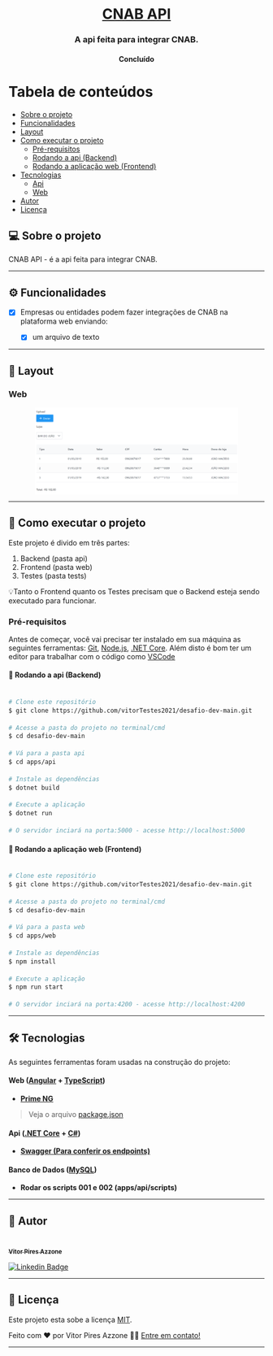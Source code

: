 <h1 align="center">
  <a href="#"> CNAB API </a>
</h1>

<h3 align="center">
    A api feita para integrar CNAB.
</h3>

<h4 align="center">
  Concluído
</h4>

# Tabela de conteúdos

<!--ts-->

-   [Sobre o projeto](#-sobre-o-projeto)
-   [Funcionalidades](#-funcionalidades)
-   [Layout](#-layout)
-   [Como executar o projeto](#-como-executar-o-projeto)
    -   [Pré-requisitos](#pré-requisitos)
    -   [Rodando a api (Backend)](#user-content--rodando-o-backend-servidor)
    -   [Rodando a aplicação web (Frontend)](#user-content--rodando-a-aplicação-web-frontend)
-   [Tecnologias](#-tecnologias)
    -   [Api](#user-content-server--.NETCore----c#)
    -   [Web](#user-content-website--angular----typescript)
-   [Autor](#-autor)
-   [Licença](#user-content--licença)
<!--te-->

## 💻 Sobre o projeto

CNAB API - é a api feita para integrar CNAB.

---

## ⚙️ Funcionalidades

-   [x] Empresas ou entidades podem fazer integrações de CNAB na plataforma web enviando:

    -   [x] um arquivo de texto

---

## 🎨 Layout

### Web

<p align="center" style="display: flex; align-items: flex-start; justify-content: center;">
  <img src="./apps/web/src/assets/home.png" width="400px">
</p>

---

## 🚀 Como executar o projeto

Este projeto é divido em três partes:

1. Backend (pasta api)
2. Frontend (pasta web)
3. Testes (pasta tests)

💡Tanto o Frontend quanto os Testes precisam que o Backend esteja sendo executado para funcionar.

### Pré-requisitos

Antes de começar, você vai precisar ter instalado em sua máquina as seguintes ferramentas:
[Git](https://git-scm.com), [Node.js](https://nodejs.org/en/), [.NET Core](https://dotnet.microsoft.com/download/dotnet/thank-you/sdk-3.1.412-windows-x64-installer).
Além disto é bom ter um editor para trabalhar com o código como [VSCode](https://code.visualstudio.com/)

#### 🎲 Rodando a api (Backend)

```bash

# Clone este repositório
$ git clone https://github.com/vitorTestes2021/desafio-dev-main.git

# Acesse a pasta do projeto no terminal/cmd
$ cd desafio-dev-main

# Vá para a pasta api
$ cd apps/api

# Instale as dependências
$ dotnet build

# Execute a aplicação
$ dotnet run

# O servidor inciará na porta:5000 - acesse http://localhost:5000

```

#### 🧭 Rodando a aplicação web (Frontend)

```bash

# Clone este repositório
$ git clone https://github.com/vitorTestes2021/desafio-dev-main.git

# Acesse a pasta do projeto no terminal/cmd
$ cd desafio-dev-main

# Vá para a pasta web
$ cd apps/web

# Instale as dependências
$ npm install

# Execute a aplicação
$ npm run start

# O servidor inciará na porta:4200 - acesse http://localhost:4200

```

---

## 🛠 Tecnologias

As seguintes ferramentas foram usadas na construção do projeto:

#### **Web** ([Angular](https://angular.io/) + [TypeScript](https://www.typescriptlang.org/))

-   **[Prime NG](https://primefaces.org/)**

> Veja o arquivo [package.json](https://github.com/vitorTestes2021/desafio-dev-main/blob/main/apps/web/package.json)

#### **Api** ([.NET Core](https://dotnet.microsoft.com/download/dotnet/thank-you/sdk-3.1.412-windows-x64-installer) + [C#](https://docs.microsoft.com/pt-br/dotnet/csharp/))

-   **[Swagger (Para conferir os endpoints)](http://localhost:5000/swagger)**

#### **Banco de Dados** ([MySQL](https://www.mysql.com/))

-   **Rodar os scripts 001 e 002 (apps/api/scripts)**

---

## 🦸 Autor

<a href="https://www.linkedin.com/in/vitor-pires-azzone-85648b127/">
 <img style="border-radius: 50%;" src="https://media-exp1.licdn.com/dms/image/C4E03AQHx_d8IxbK48Q/profile-displayphoto-shrink_400_400/0/1625068176028?e=1634774400&v=beta&t=fthRpd46_IiF2uiFkLXOUNKiCfscXal5jvkVFqKFbCk" width="100px;" alt=""/>
 <br />
 <sub><b>Vitor Pires Azzone</b></sub></a>
 <br />

[![Linkedin Badge](https://img.shields.io/badge/-Vitor-blue?style=flat-square&logo=Linkedin&logoColor=white&link=https://www.linkedin.com/in/vitor-pires-azzone-85648b127/)](https://www.linkedin.com/in/vitor-pires-azzone-85648b127/)

---

## 📝 Licença

Este projeto esta sobe a licença [MIT](./LICENSE).

Feito com ❤️ por Vitor Pires Azzone 👋🏽 [Entre em contato!](https://www.linkedin.com/in/vitor-pires-azzone-85648b127/)

---
